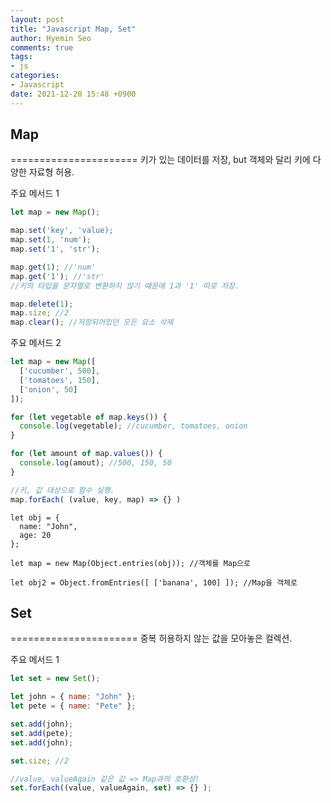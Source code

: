```yaml
---
layout: post
title: "Javascript Map, Set"
author: Hyemin Seo
comments: true
tags:
- js
categories:
- Javascript
date: 2021-12-20 15:48 +0900
---
```


## Map  
======================
키가 있는 데이터를 저장, but 객체와 달리 키에 다양한 자료형 허용.  
  
주요 메서드 1  
```javascript
let map = new Map();

map.set('key', 'value);
map.set(1, 'num');
map.set('1', 'str');

map.get(1); //'num'
map.get('1'); //'str' 
//키의 타입을 문자열로 변환하지 않기 때문에 1과 '1' 따로 저장.

map.delete(1);
map.size; //2
map.clear(); //저장되어있던 모든 요소 삭제
```

주요 메서드 2  
```javascript
let map = new Map([
  ['cucumber', 500],
  ['tomatoes', 150],
  ['onion', 50]
]);

for (let vegetable of map.keys()) {
  console.log(vegetable); //cucumber, tomatoes, onion
}

for (let amount of map.values()) {
  console.log(amout); //500, 150, 50
}

//키, 값 대상으로 함수 실행.
map.forEach( (value, key, map) => {} )
```


```
let obj = {
  name: "John",
  age: 20
};

let map = new Map(Object.entries(obj)); //객체를 Map으로

let obj2 = Object.fromEntries([ ['banana', 100] ]); //Map을 객체로
```



 
 ## Set
======================
중복 허용하지 않는 값을 모아놓은 컬렉션.  
  
주요 메서드 1  
```javascript
let set = new Set();

let john = { name: "John" };
let pete = { name: "Pete" };

set.add(john);
set.add(pete);
set.add(john);

set.size; //2

//value, valueAgain 같은 값 => Map과의 호환성!
set.forEach((value, valueAgain, set) => {} );
```







